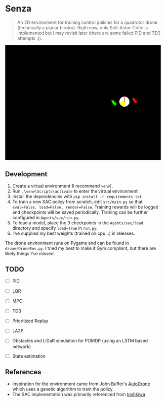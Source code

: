 # Senza

> An 2D environment for training control policies for a quadrotor drone (technically a planar birotor). Rigth now, only Soft-Actor-Critic is implemented but I may revisit later (there are some failed PID and TD3 attempts :)).

<span title="sac-agent-demo">
 <p align="center">
  <img width="600vw" src="./assets/sac123k.gif" alt="sac-agent-demo">
 </p>
</span>


## Development

1. Create a virtual environment (I recommend `venv`).
2. Run `.\venv\Scripts\activate` to enter the virtual environment
3. Install the dependencies with `pip install -r requirements.txt`
4. To train a new SAC policy from scratch, edit `src/main.py` so that `eval=False, load=False, render=False`. Training rewards will be logged and checkpoints will be saved periodically. Training can be further configured in `Agents/sac/run.py`.
5. To load a model, place the 3 checkpoints in the `Agents/sac/load` directory and specify `load=True` in `run.py`.
6. I've supplied my best weights (trained on cpu...) in releases.

The drone environment runs on Pygame and can be found in `drone/DroneEnv.py`. I tried my best to make it Gym compliant, but there are likely things I've missed.

## TODO
- [ ] PID
- [ ] LQR
- [ ] MPC
- [ ] TD3
- [ ] Prioritized Replay
- [ ] LA3P
- [ ] Obstacles and LiDaR simulation for POMDP (using an LSTM based network)
- [ ] State estimation 


## References
- Inspiration for the environment came from John Buffer's [AutoDrone](https://github.com/johnBuffer/AutoDrone) which uses a genetic algorithm to train the policy.
- The SAC implementation was primarily referenced from [toshkiwa](https://github.com/toshikwa) 
